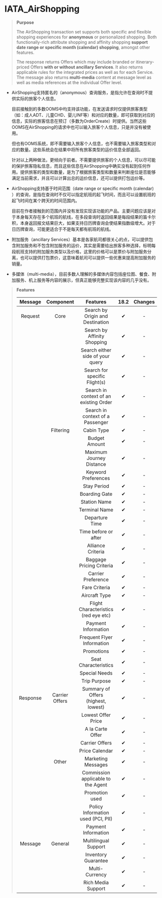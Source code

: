 # **IATA_AirShopping**


> **Purpose**
>
>The AirShopping transaction set supports both specific and flexible shopping experiences for **anonymous** or personalized shopping. Both functionally-rich attribute shopping and affinity shopping **support date range or specific month (calendar) shopping**, amongst other features.
>
>The response returns Offers which may include branded or itinerary-priced Offers **with or without ancillary Services**. It also returns applicable rules for the integrated prices as well as for each Service. The message also returns **multi-media** content at message level as well as media references at the individual Offer level.




- AirShopping支持匿名的（anonymous）查询服务，是指允许在查询时不提供实际的旅客个人信息。

  目前接触到的多数OOMS中均支持该功能，在发送请求时仅提供旅客类型（如：成人ADT、儿童CHD、婴儿INF等）和对应的数量，即可获取到对应的信息，实际的旅客信息在预订（多数为OrderCreate）时提供。当然这些OOMS在AirShopping的请求中也可以输入旅客个人信息，只是并没有被使用。

  但也有OOMS系统，即不需要输入旅客个人信息，也不需要输入旅客类型和对应的数量。这些系统会在结果中将所有旅客类型的运价信息全部返回。

  针对以上两种做法，更倾向于前者。不需要提供旅客的个人信息，可以尽可能的保护旅客隐私信息，而且这些信息在AirShopping中确实没有起到任何作用。提供旅客的类型和数量，是为了根据旅客类型和数量来判断座位是否能够满足当前需求，并且可以计算出总的运价信息，还可以提供打包运价等。

  

- AirShopping支持基于时间范围（date range or specific month (calendar) ）的查询，是指在查询时不仅可以指定航班的起飞时间，而且可以设置航班的起飞时间在某个跨天的时间范围内。

  目前在作者接触到的范围内并没有发现实现该功能的产品。主要问题应该是对于本身每天存在多个航班的航线，在多段查询时返回结果是每段结果的笛卡尔积，本身返回报文结果巨大，如果支持日历牌查询会使结果指数级增大。对于日历牌查询，可能更适合于不是每天都有航班的航线。

- 附加服务（ancillary Services）基本是各家航司都很关心的点，可以提供包含附加服务和不包含附加服务的运价，其实是需要给出旅客多种选择，标明每段航班支持的附加服务类型以及价格，这里的价格可以是票价与附加服务分离，也可以提供打包票价，这意味着航司可以提供一些优惠来提高附加服务的销量。

- 多媒体（multi-media），目前多数人理解的多媒体内容包括座位图、餐食、附加服务、机上服务等内容的展示，但真正能够完整实现该内容的几乎没有。



> **Features**
>
> | Message  |   Component    |                Features                | 18.2 | Changes |
> | :------: | :------------: | :------------------------------------: | :--: | :-----: |
> | Request  |      Core      |    Search by Origin and Destination    |  ✔   |    -    |
> |          |                |      Search by Affinity Shopping       |  ✔   |    -    |
> |          |                |    Search either side of your query    |  ✔   |    -    |
> |          |                |     Search for specific Flight(s)      |  ✔   |    -    |
> |          |                | Search in context of an existing Order |  ✔   |    -    |
> |          |                |    Search in context of a Passenger    |  ✔   |    -    |
> |          |   Filtering    |               Cabin Type               |  ✔   |    -    |
> |          |                |             Budget Amount              |  ✔   |    -    |
> |          |                |        Maximum Journey Distance        |  ✔   |    -    |
> |          |                |          Keyword Preferences           |  ✔   |    -    |
> |          |                |              Stay Period               |  ✔   |    -    |
> |          |                |             Boarding Gate              |  ✔   |    -    |
> |          |                |              Station Name              |  ✔   |    -    |
> |          |                |             Terminal Name              |  ✔   |    -    |
> |          |                |             Departure Time             |  ✔   |    -    |
> |          |                |          Time before or after          |  ✔   |    -    |
> |          |                |           Alliance Criteria            |  ✔   |    -    |
> |          |                |        Baggage Pricing Criteria        |  ✔   |    -    |
> |          |                |           Carrier Preference           |  ✔   |    -    |
> |          |                |             Fare Criteria              |  ✔   |    -    |
> |          |                |             Aircraft Type              |  ✔   |    -    |
> |          |                |  Flight Characteristics (red eye etc)  |  ✔   |    -    |
> |          |                |          Payment Information           |  ✔   |    -    |
> |          |                |       Frequent Flyer Information       |  ✔   |    -    |
> |          |                |               Promotions               |  ✔   |    -    |
> |          |                |          Seat Characteristics          |  ✔   |    -    |
> |          |                |             Special Needs              |  ✔   |    -    |
> |          |                |              Trip Purpose              |  ✔   |    -    |
> | Response | Carrier Offers |  Summary of Offers (highest, lowest)   |  ✔   |    -    |
> |          |                |           Lowest Offer Price           |  ✔   |    -    |
> |          |                |            A la Carte Offer            |  ✔   |    -    |
> |          |                |             Carrier Offers             |  ✔   |    -    |
> |          |                |             Price Calendar             |  ✔   |    -    |
> |          |     Other      |           Marketing Messages           |  ✔   |    -    |
> |          |                |   Commission applicable to the Agent   |  ✔   |    -    |
> |          |                |             Promotion used             |  ✔   |    -    |
> |          |                |   Policy Information used (PCI, PII)   |  ✔   |    -    |
> |          |                |          Payment Information           |  ✔   |    -    |
> | Message  |    General     |          Multilingual Support          |  ✔   |    -    |
> |          |                |          Inventory Guarantee           |  ✔   |    -    |
> |          |                |             Multi-Currency             |  ✔   |    -    |
> |          |                |           Rich Media Support           |  ✔   |    -    |


